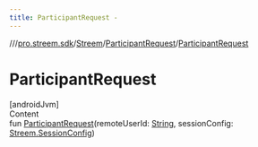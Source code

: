 ```yaml
---
title: ParticipantRequest -
---
```

//[<root>](../../../../index.md)/[pro.streem.sdk](../../index.md)/[Streem](../index.md)/[ParticipantRequest](index.md)/[ParticipantRequest](-participant-request.md)



# ParticipantRequest  
[androidJvm]  
Content  
fun [ParticipantRequest](-participant-request.md)(remoteUserId: [String](https://kotlinlang.org/api/latest/jvm/stdlib/kotlin/-string/index.html), sessionConfig: [Streem.SessionConfig](../-session-config/index.md))  



